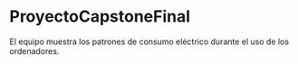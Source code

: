 # ProyectoCapstoneFinal
El equipo muestra los patrones de consumo eléctrico durante el uso de los ordenadores.
